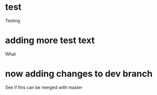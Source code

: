# test
Testing

# adding more test text
What 

# now adding changes to dev branch
See if this can be merged with master